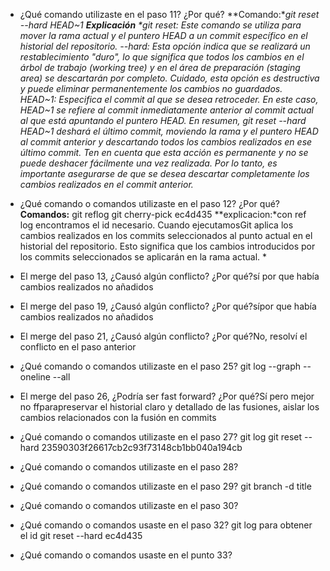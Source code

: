 - ¿Qué comando utilizaste en el paso 11? ¿Por qué?
**Comando:**git reset --hard HEAD~1
**Explicación** 
*git reset: Este comando se utiliza para mover la rama actual y el puntero HEAD a un commit específico en el historial del repositorio.
--hard: Esta opción indica que se realizará un restablecimiento "duro", lo que significa que todos los cambios en el árbol de trabajo (working tree) y en el área de preparación (staging area) se descartarán por completo. Cuidado, esta opción es destructiva y puede eliminar permanentemente los cambios no guardados.
HEAD~1: Especifica el commit al que se desea retroceder. En este caso, HEAD~1 se refiere al commit inmediatamente anterior al commit actual al que está apuntando el puntero HEAD.
En resumen, git reset --hard HEAD~1 deshará el último commit, moviendo la rama y el puntero HEAD al commit anterior y descartando todos los cambios realizados en ese último commit. Ten en cuenta que esta acción es permanente y no se puede deshacer fácilmente una vez realizada. Por lo tanto, es importante asegurarse de que se desea descartar completamente los cambios realizados en el commit anterior.*

- ¿Qué comando o comandos utilizaste en el paso 12? ¿Por qué?
**Comandos:**
git reflog
git cherry-pick ec4d435
**explicacion:*con ref log encontramos el id necesario. Cuando ejecutamosGit aplica los cambios realizados en los commits seleccionados al punto actual en el historial del repositorio. Esto significa que los cambios introducidos por los commits seleccionados se aplicarán en la rama actual. *

- El merge del paso 13, ¿Causó algún conflicto? ¿Por qué?sí por que había cambios realizados no añadidos 

- El merge del paso 19, ¿Causó algún conflicto? ¿Por qué?sípor que había cambios realizados no añadidos 

- El merge del paso 21, ¿Causó algún conflicto? ¿Por qué?No, resolví el conflicto en el paso anterior

- ¿Qué comando o comandos utilizaste en el paso 25?
git log --graph --oneline --all


- El merge del paso 26, ¿Podría ser fast forward? ¿Por qué?Sí pero mejor no ffparapreservar el historial claro y detallado de las fusiones, aislar los cambios relacionados con la fusión en commits 

- ¿Qué comando o comandos utilizaste en el paso 27?
git log
git reset --hard 23590303f26617cb2c93f73148cb1bb040a194cb

- ¿Qué comando o comandos utilizaste en el paso 28?

- ¿Qué comando o comandos utilizaste en el paso 29?
git branch -d title

- ¿Qué comando o comandos utilizaste en el paso 30?

- ¿Qué comando o comandos usaste en el paso 32?
git log para obtener el id
git reset --hard ec4d435

- ¿Qué comando o comandos usaste en el punto 33?